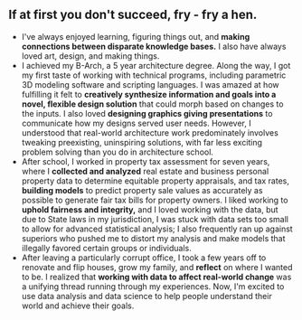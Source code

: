 ## If at first you don't succeed, fry - fry a hen.
* I've always enjoyed learning, figuring things out, and **making connections between disparate knowledge bases.** I also have always loved art, design, and making things.
* I achieved my B-Arch, a 5 year architecture degree. Along the way, I got my first taste of working with technical programs, including parametric 3D modeling software and scripting languages. I was amazed at how fulfilling it felt to **creatively synthesize information and goals into a novel, flexible design solution** that could morph based on changes to the inputs. I also loved **designing graphics giving presentations** to communicate how my designs served user needs. However, I understood that real-world architecture work predominately involves tweaking preexisting, uninspiring solutions, with far less exciting problem solving than you do in architecture school.
* After school, I worked in property tax assessment for seven years, where I **collected and analyzed** real estate and business personal property data to determine equitable property appraisals, and tax rates, **building models** to predict property sale values as accurately as possible to generate fair tax bills for property owners. I liked working to **uphold fairness and integrity,** and I loved working with the data, but due to State laws in my jurisdiction, I was stuck with data sets too small to allow for advanced statistical analysis; I also frequently ran up against superiors who pushed me to distort my analysis and make models that illegally favored certain groups or individuals.
* After leaving a particularly corrupt office, I took a few years off to renovate and flip houses, grow my family, and **reflect** on where I wanted to be. I realized that **working with data to affect real-world change** was a unifying thread running through my experiences. Now, I'm excited to use data analysis and data science to help people understand their world and achieve their goals.
